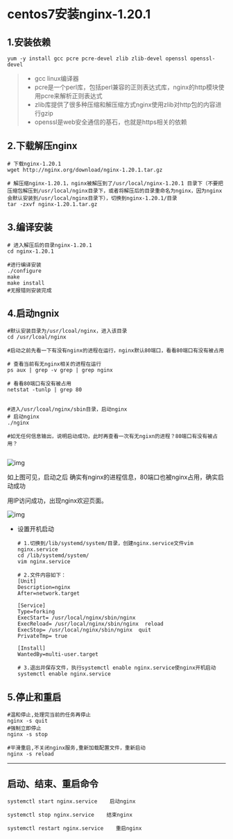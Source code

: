 # centos7安装nginx-1.20.1

## 1.安装依赖

```
yum -y install gcc pcre pcre-devel zlib zlib-devel openssl openssl-devel
```

> - gcc linux编译器
> - pcre是一个perl库，包括perl兼容的正则表达式库，nginx的http模块使用pcre来解析正则表达式
> - zlib库提供了很多种压缩和解压缩方式nginx使用zlib对http包的内容进行gzip
> - openssl是web安全通信的基石，也就是https相关的依赖

## 2.下载解压nginx

```
# 下载nginx-1.20.1
wget http://nginx.org/download/nginx-1.20.1.tar.gz

# 解压缩nginx-1.20.1，nginx被解压到了/usr/local/nginx-1.20.1 目录下（不要把压缩包解压到/usr/local/nginx目录下，或者将解压后的目录重命名为nginx，因为nginx会默认安装到/usr/local/nginx目录下），切换到nginx-1.20.1/目录
tar -zxvf nginx-1.20.1.tar.gz

```

## 3.编译安装

```
# 进入解压后的目录nginx-1.20.1
cd nginx-1.20.1

#进行编译安装
./configure
make
make install
#无报错则安装完成
```

## 4.启动ngnix

```
#默认安装目录为/usr/lcoal/nginx，进入该目录
cd /usr/lcoal/nginx

#启动之前先看一下有没有nginx的进程在运行，nginx默认80端口，看看80端口有没有被占用

# 查看当前有无nginx相关的进程在运行
ps aux | grep -v grep | grep nginx

# 看看80端口有没有被占用
netstat -tunlp | grep 80


#进入/usr/lcoal/nginx/sbin目录，启动nginx
# 启动nginx
./nginx

#如无任何信息输出，说明启动成功，此时再查看一次有无ngixn的进程？80端口有没有被占用？


```

![img](https://i.loli.net/2021/11/25/UrGadPbJDQHNhzB.png)

如上图可见，启动之后 确实有nginx的进程信息，80端口也被nginx占用，确实启动成功

用IP访问成功，出现nginx欢迎页面。

![img](https://i.loli.net/2021/11/25/87hHUawqNlpGFtQ.png)

- 设置开机启动

  ```
  # 1.切换到/lib/systemd/system/目录，创建nginx.service文件vim nginx.service
  cd /lib/systemd/system/
  vim nginx.service
  
  # 2.文件内容如下：
  [Unit]
  Description=nginx 
  After=network.target 
     
  [Service] 
  Type=forking 
  ExecStart= /usr/local/nginx/sbin/nginx
  ExecReload= /usr/local/nginx/sbin/nginx  reload
  ExecStop= /usr/local/nginx/sbin/nginx  quit
  PrivateTmp= true 
     
  [Install] 
  WantedBy=multi-user.target
  
  # 3.退出并保存文件，执行systemctl enable nginx.service使nginx开机启动
  systemctl enable nginx.service
  ```

  

## 5.停止和重启

```
#温和停止,处理完当前的任务再停止
nginx -s quit
#强制立即停止
nginx -s stop

#平滑重启,不关闭nginx服务,重新加载配置文件，重新启动
nginx -s reload   
```



---------------------------------------------



## 启动、结束、重启命令

```
systemctl start nginx.service    启动nginx

systemctl stop nginx.service    结束nginx

systemctl restart nginx.service    重启nginx
```

